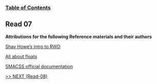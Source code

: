 
### [Table of Contents](https://wondwosentsige.github.io/code-301-reading-notes/Home)

## Read 07



















__Attributions for the following Reference materials and their authors__


[Shay Howe’s intro to RWD](https://learn.shayhowe.com/advanced-html-css/responsive-web-design)

[All about floats](https://css-tricks.com/all-about-floats/)

[SMACSS official documentation](http://smacss.com/)





[>> NEXT (Read-08)](https://wondwosentsige.github.io/code-301-reading-notes/class-08)


